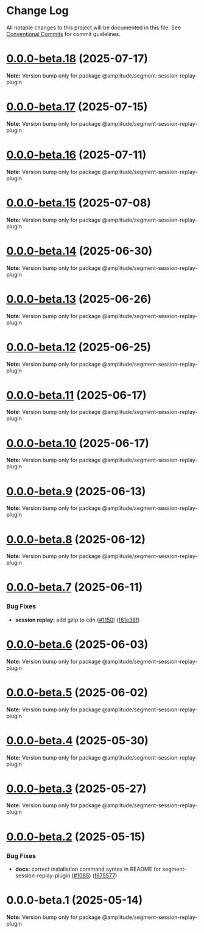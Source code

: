 # Change Log

All notable changes to this project will be documented in this file.
See [Conventional Commits](https://conventionalcommits.org) for commit guidelines.

# [0.0.0-beta.18](https://github.com/amplitude/Amplitude-TypeScript/compare/@amplitude/segment-session-replay-plugin@0.0.0-beta.17...@amplitude/segment-session-replay-plugin@0.0.0-beta.18) (2025-07-17)

**Note:** Version bump only for package @amplitude/segment-session-replay-plugin





# [0.0.0-beta.17](https://github.com/amplitude/Amplitude-TypeScript/compare/@amplitude/segment-session-replay-plugin@0.0.0-beta.16...@amplitude/segment-session-replay-plugin@0.0.0-beta.17) (2025-07-15)

**Note:** Version bump only for package @amplitude/segment-session-replay-plugin





# [0.0.0-beta.16](https://github.com/amplitude/Amplitude-TypeScript/compare/@amplitude/segment-session-replay-plugin@0.0.0-beta.15...@amplitude/segment-session-replay-plugin@0.0.0-beta.16) (2025-07-11)

**Note:** Version bump only for package @amplitude/segment-session-replay-plugin





# [0.0.0-beta.15](https://github.com/amplitude/Amplitude-TypeScript/compare/@amplitude/segment-session-replay-plugin@0.0.0-beta.14...@amplitude/segment-session-replay-plugin@0.0.0-beta.15) (2025-07-08)

**Note:** Version bump only for package @amplitude/segment-session-replay-plugin





# [0.0.0-beta.14](https://github.com/amplitude/Amplitude-TypeScript/compare/@amplitude/segment-session-replay-plugin@0.0.0-beta.13...@amplitude/segment-session-replay-plugin@0.0.0-beta.14) (2025-06-30)

**Note:** Version bump only for package @amplitude/segment-session-replay-plugin





# [0.0.0-beta.13](https://github.com/amplitude/Amplitude-TypeScript/compare/@amplitude/segment-session-replay-plugin@0.0.0-beta.12...@amplitude/segment-session-replay-plugin@0.0.0-beta.13) (2025-06-26)

**Note:** Version bump only for package @amplitude/segment-session-replay-plugin





# [0.0.0-beta.12](https://github.com/amplitude/Amplitude-TypeScript/compare/@amplitude/segment-session-replay-plugin@0.0.0-beta.11...@amplitude/segment-session-replay-plugin@0.0.0-beta.12) (2025-06-25)

**Note:** Version bump only for package @amplitude/segment-session-replay-plugin





# [0.0.0-beta.11](https://github.com/amplitude/Amplitude-TypeScript/compare/@amplitude/segment-session-replay-plugin@0.0.0-beta.10...@amplitude/segment-session-replay-plugin@0.0.0-beta.11) (2025-06-17)

**Note:** Version bump only for package @amplitude/segment-session-replay-plugin





# [0.0.0-beta.10](https://github.com/amplitude/Amplitude-TypeScript/compare/@amplitude/segment-session-replay-plugin@0.0.0-beta.9...@amplitude/segment-session-replay-plugin@0.0.0-beta.10) (2025-06-17)

**Note:** Version bump only for package @amplitude/segment-session-replay-plugin





# [0.0.0-beta.9](https://github.com/amplitude/Amplitude-TypeScript/compare/@amplitude/segment-session-replay-plugin@0.0.0-beta.8...@amplitude/segment-session-replay-plugin@0.0.0-beta.9) (2025-06-13)

**Note:** Version bump only for package @amplitude/segment-session-replay-plugin





# [0.0.0-beta.8](https://github.com/amplitude/Amplitude-TypeScript/compare/@amplitude/segment-session-replay-plugin@0.0.0-beta.7...@amplitude/segment-session-replay-plugin@0.0.0-beta.8) (2025-06-12)

**Note:** Version bump only for package @amplitude/segment-session-replay-plugin





# [0.0.0-beta.7](https://github.com/amplitude/Amplitude-TypeScript/compare/@amplitude/segment-session-replay-plugin@0.0.0-beta.6...@amplitude/segment-session-replay-plugin@0.0.0-beta.7) (2025-06-11)


### Bug Fixes

* **session replay:** add gzip to cdn ([#1150](https://github.com/amplitude/Amplitude-TypeScript/issues/1150)) ([f61e38f](https://github.com/amplitude/Amplitude-TypeScript/commit/f61e38fc37d9a825a0c3f31147631eb1a16546a4))





# [0.0.0-beta.6](https://github.com/amplitude/Amplitude-TypeScript/compare/@amplitude/segment-session-replay-plugin@0.0.0-beta.5...@amplitude/segment-session-replay-plugin@0.0.0-beta.6) (2025-06-03)

**Note:** Version bump only for package @amplitude/segment-session-replay-plugin





# [0.0.0-beta.5](https://github.com/amplitude/Amplitude-TypeScript/compare/@amplitude/segment-session-replay-plugin@0.0.0-beta.4...@amplitude/segment-session-replay-plugin@0.0.0-beta.5) (2025-06-02)

**Note:** Version bump only for package @amplitude/segment-session-replay-plugin





# [0.0.0-beta.4](https://github.com/amplitude/Amplitude-TypeScript/compare/@amplitude/segment-session-replay-plugin@0.0.0-beta.3...@amplitude/segment-session-replay-plugin@0.0.0-beta.4) (2025-05-30)

**Note:** Version bump only for package @amplitude/segment-session-replay-plugin





# [0.0.0-beta.3](https://github.com/amplitude/Amplitude-TypeScript/compare/@amplitude/segment-session-replay-plugin@0.0.0-beta.2...@amplitude/segment-session-replay-plugin@0.0.0-beta.3) (2025-05-27)

**Note:** Version bump only for package @amplitude/segment-session-replay-plugin





# [0.0.0-beta.2](https://github.com/amplitude/Amplitude-TypeScript/compare/@amplitude/segment-session-replay-plugin@0.0.0-beta.1...@amplitude/segment-session-replay-plugin@0.0.0-beta.2) (2025-05-15)


### Bug Fixes

* **docs:** correct installation command syntax in README for segment-session-replay-plugin ([#1085](https://github.com/amplitude/Amplitude-TypeScript/issues/1085)) ([f675577](https://github.com/amplitude/Amplitude-TypeScript/commit/f675577d55d4c21a9e3a8f309ab97089f50a04f6))





# 0.0.0-beta.1 (2025-05-14)

**Note:** Version bump only for package @amplitude/segment-session-replay-plugin
